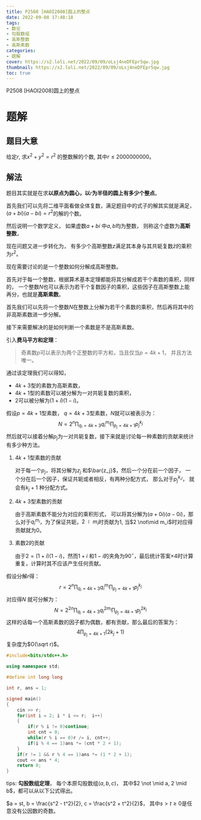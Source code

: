 ```yaml
---
title: P2508 [HAOI2008]圆上的整点
date: 2022-09-08 17:48:18
tags:
- 数论
- 勾股数组
- 高斯整数
- 高斯素数
categories:
- 题解
cover: https://s2.loli.net/2022/09/09/oLsj4neDFEpr5qw.jpg
thumbnail: https://s2.loli.net/2022/09/09/oLsj4neDFEpr5qw.jpg
toc: true
---
```



P2508 [HAOI2008]圆上的整点


<!-- more -->

# 题解

## 题目大意

给定$r$, 求$x^2 + y^2 = r^2$ 的整数解的个数, 其中$r \le 2000000000$。

## 解法

题目其实就是在求**以原点为圆心，以**$r$**为半径的圆上有多少个整点**。

首先我们可以先将二维平面看做全体复数，满足题目中的式子的解其实就是满足，$(a + bi)(a - bi) = r^2$的解的个数。

然后说明一个数学定义， 如果虚数$a + bi$ 中$a, b$均为整数， 则称这个虚数为**高斯整数**，

现在问题又进一步转化为， 有多少个高斯整数$z$满足其本身与其共轭复数$\bar{z}$的乘积为$r ^ 2$。

现在需要讨论的是一个整数如何分解成高斯整数。

首先对于每一个整数，根据算术基本定理都能将其分解成若干个素数的乘积，同样的， 一个整数$N$也可以表示为若干个复数因子的乘积，这些因子在高斯整数上能再分，也就是**高斯素数**。

首先我们可以先将一个整数$N$在整数上分解为若干个素数的乘积，然后再将其中的非高斯素数进一步分解。

接下来需要解决的是如何判断一个素数是不是高斯素数。

引入**费马平方和定理**：

> 奇素数$p$可以表示为两个正整数的平方和，当且仅当$p = 4 k + 1$， 并且方法唯一。

通过该定理我们可以得知，

- $4k + 3$型的素数为高斯素数，
- $4k + 1$型的素数可以被分解为一对共轭复数的乘积，
- $2$可以被分解为$(1 + i) (1 - i)$。

假设$p = 4k + 1$型素数， $q = 4k + 3$型素数，$N$就可以被表示为：
$$
N = 2^n \prod _ {q_i = 4k + 3}q_i ^ {m_i} \prod _{p _j = 4 k + 1} p_j ^{k_j}
$$
然后就可以接着分解$p _j$为一对共轭复数，接下来就是讨论每一种素数的贡献来统计有多少种方法。

1. $4k + 1$型素数的贡献

   对于每一个$p_j$，将其分解为$z_j$ 和$\bar{z_j}$，然后一个分在前一个因子， 一个分在后一个因子，保证共轭或者相反，有两种分配方式， 那么对于$p_j ^ {k _J}$， 就会有$k_j + 1$ 种分配方式。

2. $4k + 3$型素数的贡献

   由于高斯素数不能分为对应的乘积形式， 可以将其分解为$(a+0i)(a-0i)$，那么对于$q_i^{m_i}$，为了保证共轭，$2 \mid m_i$时贡献为$1$, 当$2 \not\mid m_i$时对应得贡献就为$0$。

3. 素数$2$的贡献

   由于$2 = (1 + i) (1 - i)$，然而$1 + i$ 和$1-i$的夹角为$90^\circ$，最后统计答案$\times 4$时计算重复，计算时其不应该产生任何贡献。

假设分解$r$得：
$$
r = 2 ^ n \prod _{q_i = 4k + 3}q_i ^ {m _ i} \prod _{p _ j  = 4k + 1} p_j ^ {k _j}
$$
对应得$N$ 就可分解为：
$$
N = 2 ^ {2n} \prod _{q_i = 4k + 3}q_i ^ {2m _ i} \prod _{p _ j  = 4k + 1} p_j ^ {2k _j}
$$
这样的话每一个高斯素数的因子都为偶数，都有贡献，那么最后的答案为：
$$
4 \prod_{p _j =4k + 1 } (2 k_j + 1)
$$
复杂度为$O(\sqrt r)$。



~~~c++
#include<bits/stdc++.h>

using namespace std;

#define int long long

int r, ans = 1;

signed main()
{
    cin >> r;
    for(int i = 2; i * i <= r;  i++)
    {
        if(r % i != 0)continue;
        int cnt = 0;
        while(r % i == 0)r /= i, cnt++;
        if(i % 4 == 1)ans *= (cnt * 2 + 1);
    }
    if(r != 1 && r % 4 == 1)ans *= (1 * 2 + 1);
    cout << ans * 4;
    return 0;
}
~~~




tips: **勾股数组定理**， 每个本原勾股数组$(a, b, c)$， 其中$2 \not \mid a, 2 \mid  b$，都可以从以下公式得出。

$a = st, b = \frac{s^2 - t^2}{2}, c = \frac{s^2 + t^2}{2}$， 其中$s > t \ge 0$是任意没有公因数的奇数。
